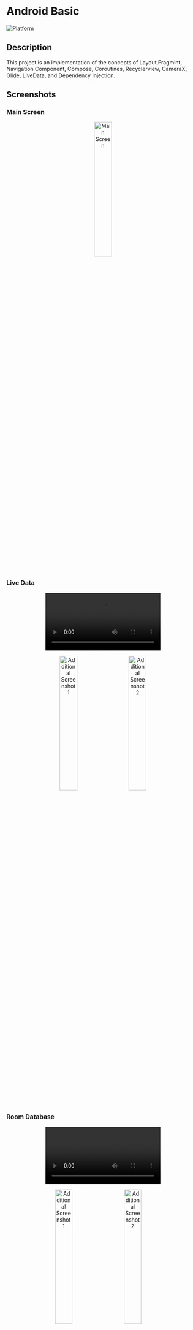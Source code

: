 # Android Basic 
[![Platform](https://img.shields.io/badge/platform-android-green)]()

## Description

This project is an implementation of the concepts of Layout,Fragmint, Navigation Component, Compose, Coroutines, Recyclerview, CameraX, Glide, LiveData, and Dependency Injection.

## Screenshots

### Main Screen
<p align="center">
  <img src="https://github.com/batooldshilleh/XMLCleanArch/assets/93814390/62665adb-acb6-4ce2-b8ff-0879c72ebf13" alt="Main Screen" style="width:30%" />
</p>

### Live Data
<p align="center">
  <video src="https://github.com/batooldshilleh/XMLCleanArch/assets/93814390/70ccfa38-95bd-4c83-8344-0ba7e063e231" controls>
    Your browser does not support the video tag.
  </video>
</p>
<p align="center">
  <img src="https://github.com/batooldshilleh/XMLCleanArch/assets/93814390/887c272e-28fb-4106-a01c-f7762bf66faa" alt="Additional Screenshot 1" style="width:30%; margin-right: 5%;" />
  <img src="https://github.com/batooldshilleh/XMLCleanArch/assets/93814390/740287b0-5f31-4085-937f-2a2a014d8a8d" alt="Additional Screenshot 2" style="width:30%;" />
</p>

### Room Database
<p align="center">
  <video src="https://github.com/batooldshilleh/XMLCleanArch/assets/93814390/3f7a5cf0-bae8-475c-b2de-c5f7b70d698b" controls>
    Your browser does not support the video tag.
  </video>
</p>
<p align="center">
  <img src="https://github.com/batooldshilleh/XMLCleanArch/assets/93814390/3985ea45-fa09-45f2-b353-10c3d2edd8b9" alt="Additional Screenshot 1" style="width:30%; margin-right: 5%;" />
  <img src="https://github.com/batooldshilleh/XMLCleanArch/assets/93814390/93693e5f-78d4-460c-8d79-bd514e812ce4" alt="Additional Screenshot 2" style="width:30%; margin-right: 5%;" />
  <img src="https://github.com/batooldshilleh/XMLCleanArch/assets/93814390/cec801bc-934e-4231-acb9-5a27cd474e3e" alt="Additional Screenshot 2" style="width:30%; margin-right: 5%;" />
  <img src="https://github.com/batooldshilleh/XMLCleanArch/assets/93814390/d4d45095-31f5-4974-8df5-8efb7135fe73" alt="Additional Screenshot 2" style="width:30%; margin-right: 5%;" />
</p>

### Retrofit API
<p align="center">
  <img src="https://github.com/batooldshilleh/XMLCleanArch/assets/93814390/85f8ff66-8a47-49f8-be12-859ceb5a3da9" alt="Additional Screenshot 1" style="width:30%; margin-right: 5%;" />
  <img src="https://github.com/batooldshilleh/XMLCleanArch/assets/93814390/4a843539-3025-4899-b0d5-460c7d22f75f" alt="Additional Screenshot 2" style="width:30%; margin-right: 5%;" />
  <img src="https://github.com/batooldshilleh/XMLCleanArch/assets/93814390/f99a8308-4369-4f74-b171-2fc8f014ae91" alt="Additional Screenshot 2" style="width:30%; margin-right: 5%;" />
</p>

## Features

- LiveData <br>
  In this section, a name is entered and then printed with a welcome message.
- Room Database <br>
  In this section, you navigate to the add note page using the Floating Action Button. Then, you enter a title and description for the note, which is displayed in a RecyclerView.
- Retrofit API
  In this section, you can fetch(Get) posts based on the user's ID and display them in a RecyclerView, or you can enter(Post) your own post.
- Dependency Injection<br>
  In this section, dependency injection is implemented within the ViewModel and Repository.
- Navegation Components<br>
  Navigation graph is utilized for navigating between fragments in the application.
  

## Installation

<p align="center">
  <P>You can clone or Dowinlode it as ZIP</P>
  <img src="https://github.com/batooldshilleh/XMLCleanArch/assets/93814390/e4ef6a78-945b-4a68-aff3-0430a1a736e5" alt="Additional Screenshot 1" style="width:90%; " />
  <P>After step 1 then choose Virgin Control, and then enter the URL </P>
  <img src="https://github.com/batooldshilleh/XMLCleanArch/assets/93814390/9fd133dd-d19f-4c1c-8d21-b2a3014b0a72" alt="Additional Screenshot 2" style="width:70%; " />
  <P>Just select to open the application, unzip it, and choose its location </P>
  <img src="https://github.com/batooldshilleh/XMLCleanArch/assets/93814390/1e191b40-1d7a-4581-9b7c-47fbc283b8e8" alt="Additional Screenshot 2" style="width:70%; " />
</p>

## Usage

Just run the application from Android Studio 🙃.




